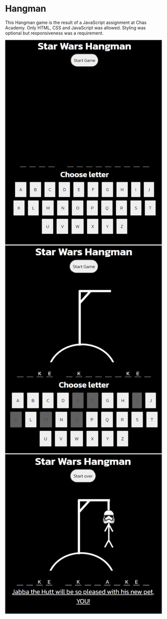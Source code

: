 # Hangman

This Hangman game is the result of a JavaScript assignment at Chas Academy. Only HTML, CSS and JavaScript was allowed. 
Styling was optional but responsiveness was a requirement.

![Example image from game](images/hm1.jpg)
![Example image from game](images/hm2.jpg)
![Example image from game](images/hm3.jpg)